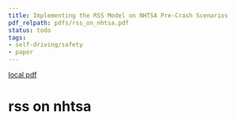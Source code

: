 ```yaml
---
title: Implementing the RSS Model on NHTSA Pre-Crash Scenarios
pdf_relpath: pdfs/rss_on_nhtsa.pdf
status: todo
tags:
- self-driving/safety
- paper
---
```


[local pdf](../../../pdfs/rss_on_nhtsa.pdf)

# rss on nhtsa
